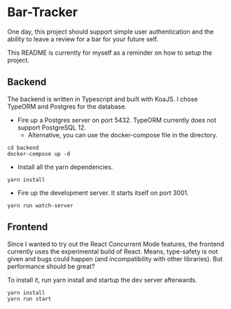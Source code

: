 # Bar-Tracker
One day, this project should support simple user authentication and the ability to leave a review for a bar for 
your future self.

This README is currently for myself as a reminder on how to setup the project.

## Backend
The backend is written in Typescript and built with KoaJS. I chose TypeORM and Postgres for the database.

* Fire up a Postgres server on port 5432. TypeORM currently does not support PostgreSQL 12.
    * Alternative, you can use the docker-compose file in the directory.
    
````
cd backend
docker-compose up -d
````

* Install all the yarn dependencies.

````
yarn install
````

* Fire up the development server. It starts itself on port 3001.

````
yarn run watch-server
````

## Frontend
Since I wanted to try out the React Concurrent Mode features, the frontend currently uses the experimental build of 
React. Means, type-safety is not given and bugs could happen (and incompatibility with other libraries). But performance
should be great?

To install it, run yarn install and startup the dev server afterwards.

````
yarn install
yarn run start
````
